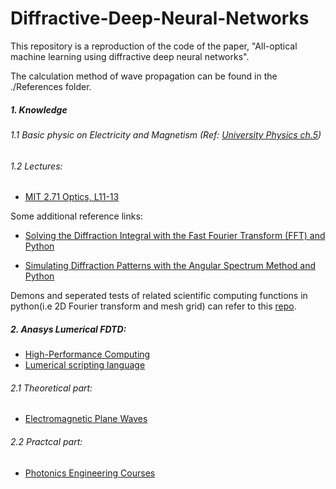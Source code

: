 # Diffractive-Deep-Neural-Networks
This repository is a reproduction of the code of the paper, "All-optical machine learning using diffractive deep neural networks".

The calculation method of wave propagation can be found in the ./References folder.  
##### 1. Knowledge
###### 1.1 Basic physic on Electricity and Magnetism (Ref: [University Physics ch.5](https://openstax.org/books/university-physics-volume-2/pages/5-introduction))
 
###### 1.2 Lectures:
- [MIT 2.71 Optics, L11-13](https://ocw.mit.edu/courses/2-71-optics-spring-2009/video_galleries/video-lectures/)

Some additional reference links:
- [Solving the Diffraction Integral with the Fast Fourier Transform (FFT) and Python](https://rafael-fuente.github.io/solving-the-diffraction-integral-with-the-fast-fourier-transform-fft-and-python.html)

- [Simulating Diffraction Patterns with the Angular Spectrum Method and Python](https://rafael-fuente.github.io/simulating-diffraction-patterns-with-the-angular-spectrum-method-and-python.html)


Demons and seperated tests of related scientific computing functions in python(i.e 2D Fourier transform and mesh grid) can refer to this [repo](https://github.com/0ce38a2b/Scientific-Programming).


##### 2. Anasys Lumerical FDTD:
- [High-Performance Computing](https://optics.ansys.com/hc/en-us/categories/360002147933-High-Performance-Computing)
- [Lumerical scripting language](https://optics.ansys.com/hc/en-us/articles/360037228834-Lumerical-scripting-language-By-category)
###### 2.1 Theoretical part:
- [Electromagnetic Plane Waves](https://courses.ansys.com/index.php/courses/electromagnetic-plane-waves/)
###### 2.2 Practcal part:
- [Photonics Engineering Courses](https://courses.ansys.com/index.php/photonics/)
